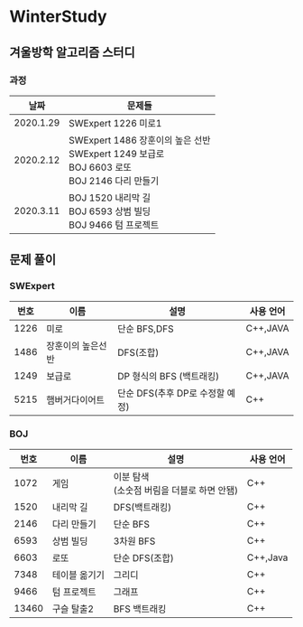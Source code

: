 # WinterStudy

## 겨울방학 알고리즘 스터디

### 과정
|날짜|문제들|
|----|----|
|2020.1.29|SWExpert 1226 미로1 |
|2020.2.12|SWExpert 1486 장훈이의 높은 선반 <br>SWExpert 1249 보급로 <br>BOJ 6603 로또 <br>BOJ 2146 다리 만들기|
|2020.3.11|BOJ 1520 내리막 길 <br> BOJ 6593 상범 빌딩<br>BOJ 9466 텀 프로젝트|

## 문제 풀이

### SWExpert
|번호|이름|설명|사용 언어|
|----|----|----|--------|
|1226|미로|단순 BFS,DFS|C++,JAVA|
|1486|장훈이의 높은선반|DFS(조합)|C++,JAVA|
|1249|보급로|DP 형식의 BFS (백트래킹)|C++,JAVA|
|5215|햄버거다이어트|단순 DFS(추후 DP로 수정할 예정)|C++|

### BOJ

|번호|이름|설명|사용 언어|
|----|----|----|--------|
|1072|게임|이분 탐색 <br>(소숫점 버림을 더블로 하면 안됌)|C++|
|1520|내리막 길|DFS(백트래킹)|C++|
|2146|다리 만들기|단순 BFS|C++|
|6593|상범 빌딩|3차원 BFS|C++|
|6603|로또|단순 DFS(조합)|C++,Java|
|7348|테이블 옮기기|그리디|C++|
|9466|텀 프로젝트|그래프|C++|
|13460|구슬 탈출2|BFS 백트래킹| C++|